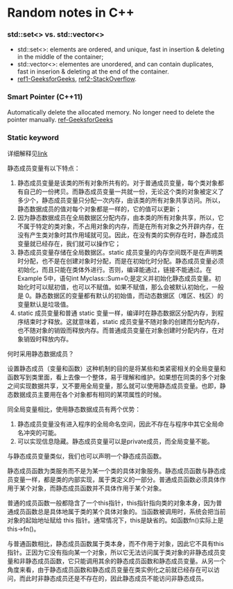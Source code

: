 # Random notes in C++

### std::set<> vs. std::vector<>
* std::set<>: elements are ordered, and unique, fast in insertion & deleting in the middle of the container;
* std::vector<>: elementes are unordered, and can contain duplicates, fast in inserion & deleting at the end of the container.
* [ref1-GeeksforGeeks](https://www.geeksforgeeks.org/difference-between-stdset-vs-stdvector-in-c-stl/), [ref2-StackOverflow](https://stackoverflow.com/questions/8686725/what-is-the-difference-between-stdset-and-stdvector).

### Smart Pointer (C++11)
Automatically delete the allocated memory. No longer need to delete the pointer manually. [ref-GeeksforGeeks](https://www.geeksforgeeks.org/smart-pointers-cpp/)

### Static keyword

详细解释见[link](https://zhuanlan.zhihu.com/p/37439983)

静态成员变量有以下特点：

1. 静态成员变量是该类的所有对象所共有的。对于普通成员变量，每个类对象都有自己的一份拷贝。而静态成员变量一共就一份，无论这个类的对象被定义了多少个，静态成员变量只分配一次内存，由该类的所有对象共享访问。所以，静态数据成员的值对每个对象都是一样的，它的值可以更新；
2. 因为静态数据成员在全局数据区分配内存，由本类的所有对象共享，所以，它不属于特定的类对象，不占用对象的内存，而是在所有对象之外开辟内存，在没有产生类对象时其作用域就可见。因此，在没有类的实例存在时，静态成员变量就已经存在，我们就可以操作它；
3. 静态成员变量存储在全局数据区。static 成员变量的内存空间既不是在声明类时分配，也不是在创建对象时分配，而是在初始化时分配。静态成员变量必须初始化，而且只能在类体外进行。否则，编译能通过，链接不能通过。在Example 5中，语句int Myclass::Sum=0;是定义并初始化静态成员变量。初始化时可以赋初值，也可以不赋值。如果不赋值，那么会被默认初始化，一般是 0。静态数据区的变量都有默认的初始值，而动态数据区（堆区、栈区）的变量默认是垃圾值。
4. static 成员变量和普通 static 变量一样，编译时在静态数据区分配内存，到程序结束时才释放。这就意味着，static 成员变量不随对象的创建而分配内存，也不随对象的销毁而释放内存。而普通成员变量在对象创建时分配内存，在对象销毁时释放内存。

何时采用静态数据成员？

设置静态成员（变量和函数）这种机制的目的是将某些和类紧密相关的全局变量和函数写到类里面，看上去像一个整体，易于理解和维护。如果想在同类的多个对象之间实现数据共享，又不要用全局变量，那么就可以使用静态成员变量。也即，静态数据成员主要用在各个对象都有相同的某项属性的时候。

同全局变量相比，使用静态数据成员有两个优势：
1) 静态成员变量没有进入程序的全局命名空间，因此不存在与程序中其它全局命名冲突的可能。
2) 可以实现信息隐藏。静态成员变量可以是private成员，而全局变量不能。

与静态成员变量类似，我们也可以声明一个静态成员函数。

静态成员函数为类服务而不是为某一个类的具体对象服务。静态成员函数与静态成员变量一样，都是类的内部实现，属于类定义的一部分。普通成员函数必须具体作用于某个对象，而静态成员函数并不具体作用于某个对象。

普通的成员函数一般都隐含了一个this指针，this指针指向类的对象本身，因为普通成员函数总是具体地属于类的某个具体对象的。当函数被调用时，系统会把当前对象的起始地址赋给 this 指针。通常情况下，this是缺省的。如函数fn()实际上是this->fn()。

与普通函数相比，静态成员函数属于类本身，而不作用于对象，因此它不具有this指针。正因为它没有指向某一个对象，所以它无法访问属于类对象的非静态成员变量和非静态成员函数，它只能调用其余的静态成员函数和静态成员变量。从另一个角度来看，由于静态成员函数和静态成员变量在类实例化之前就已经存在可以访问，而此时非静态成员还是不存在的，因此静态成员不能访问非静态成员。
